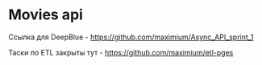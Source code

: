 # Movies api

Ссылка для DeepBlue - https://github.com/maximium/Async_API_sprint_1

Таски по ETL закрыты тут - https://github.com/maximium/etl-pges
